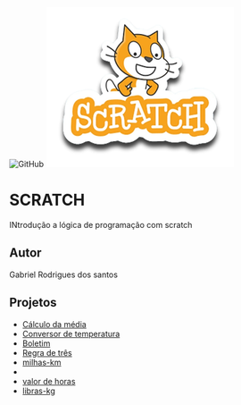 ![GitHub](https://img.shields.io/github/license/gabrielrodriguesdossantos/SCRATCH)
![SCRATCH](https://github.com/gabrielrodriguesdossantos/SCRATCH/blob/main/assets/icons/scratch.png)
# SCRATCH
INtrodução a lógica de programação com scratch
## Autor
Gabriel Rodrigues dos santos
## Projetos
- [Cálculo da média](https://scratch.mit.edu/projects/881963669/)
- [Conversor de temperatura](https://scratch.mit.edu/projects/882610727/)
- [Boletim](https://scratch.mit.edu/projects/881963669/)
- [Regra de três](https://scratch.mit.edu/projects/882627729/)
- [milhas-km](https://scratch.mit.edu/projects/885326684/editor/)
- [](https://scratch.mit.edu/projects/885324218/)
- [valor de horas](https://scratch.mit.edu/projects/884965295/editor/)
- [libras-kg](https://scratch.mit.edu/projects/885326423/)
  
